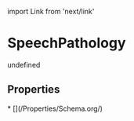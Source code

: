 import Link from 'next/link'
# SpeechPathology

undefined

## Properties

<Grid>
* [](/Properties/Schema.org/)

</Grid>

